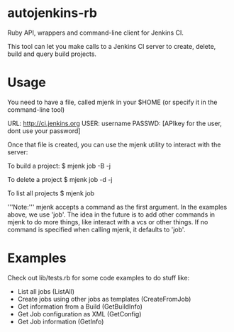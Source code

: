 autojenkins-rb
==============

Ruby API, wrappers and command-line client for Jenkins CI.

This tool can let you make calls to a Jenkins CI server to create, delete, build and query 
build projects. 

Usage
==============

You need to have a file, called mjenk in your $HOME (or specify it in the command-line tool)

URL: http://ci.jenkins.org 
USER: username
PASSWD: [APIkey for the user, dont use your password]

Once that file is created, you can use the mjenk utility to interact with the server:

To build a project:
$ mjenk job -B -j <JobName>

To delete a project
$ mjenk job -d -j <JobName>

To list all projects
$ mjenk job

'''Note:''' mjenk accepts a command as the first argument. In the examples
above, we use 'job'. The idea in the future is to add other commands in mjenk
to do more things, like interact with a vcs or other things. If no command is specified 
when calling mjenk, it defaults to 'job'.

Examples
========

Check out lib/tests.rb for some code examples to do stuff like:

- List all jobs (ListAll)
- Create jobs using other jobs as templates (CreateFromJob)
- Get information from a Build (GetBuildInfo)
- Get Job configuration as XML (GetConfig) 
- Get Job information (GetInfo)
